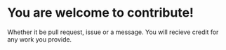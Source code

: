 # You are welcome to contribute!

Whether it be pull request, issue or a message. You will recieve credit for any work you provide.
